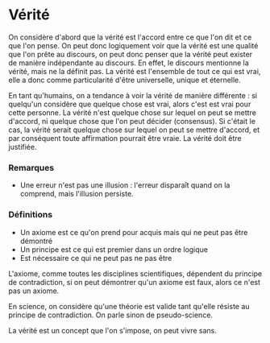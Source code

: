 # Vérité

On considère d'abord que la vérité est l'accord entre ce que l'on dit et ce que l'on pense. On peut donc logiquement voir que la vérité est une qualité que l'on prête au discours, on peut donc penser que la vérité peut exister de manière indépendante au discours. En effet, le discours mentionne la vérité, mais ne la définit pas. La vérité est l'ensemble de tout ce qui est vrai, elle a donc comme particularité d'être universelle, unique et éternelle.

En tant qu'humains, on a tendance à voir la vérité de manière différente : si quelqu'un considère que quelque chose est vrai, alors c'est est vrai pour cette personne. La vérité n'est quelque chose sur lequel on peut se mettre d'accord, ni quelque chose que l'on peut décider (consensus). Si c'était le cas, la vérité serait quelque chose sur lequel on peut se mettre d'accord, et par conséquent toute affirmation pourrait être vraie. La vérité doit être justifiée.

### Remarques

- Une erreur n'est pas une illusion : l'erreur disparaît quand on la comprend, mais l'illusion persiste.

### Définitions

- Un axiome est ce qu'on prend pour acquis mais qui ne peut pas être démontré
- Un principe est ce qui est premier dans un ordre logique
- Est nécessaire ce qui ne peut pas ne pas être

L'axiome, comme toutes les disciplines scientifiques, dépendent du principe de contradiction, si on peut démontrer qu'un axiome est faux, alors ce n'est pas un axiome.

En science, on considère qu'une théorie est valide tant qu'elle résiste au principe de contradiction. On parle sinon de pseudo-science.

La vérité est un concept que l'on s'impose, on peut vivre sans.

